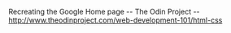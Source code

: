 Recreating the Google Home page -- The Odin Project -- http://www.theodinproject.com/web-development-101/html-css

